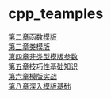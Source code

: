 # cpp_teamples
[第二章函数模版](./第二章函数模版.md)<br>
[第三章类模版](./第三章类模版.md)<br>
[第四章非类型模版参数](./第四章非类型模版参数.md)<br>
[第五章技巧性基础知识](./第五章技巧性基础知识.md)<br>
[第六章模版实战](./第六章模版实战.md)<br>
[第八章深入模版基础](./第八章深入模版基础.md)<br>